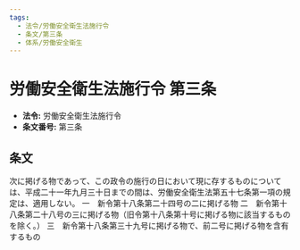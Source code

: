 ```yaml
---
tags:
  - 法令/労働安全衛生法施行令
  - 条文/第三条
  - 体系/労働安全衛生
---
```

# 労働安全衛生法施行令 第三条

- **法令:** 労働安全衛生法施行令
- **条文番号:** 第三条

## 条文
次に掲げる物であって、この政令の施行の日において現に存するものについては、平成二十一年九月三十日までの間は、労働安全衛生法第五十七条第一項の規定は、適用しない。
一　新令第十八条第二十四号の二に掲げる物
二　新令第十八条第二十八号の三に掲げる物（旧令第十八条第十号に掲げる物に該当するものを除く。）
三　新令第十八条第三十九号に掲げる物で、前二号に掲げる物を含有するもの

